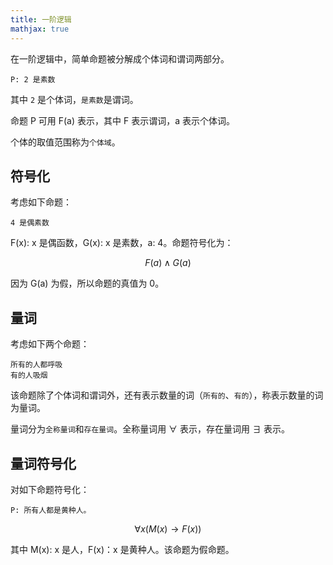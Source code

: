 ```yaml
---
title: 一阶逻辑
mathjax: true
---
```


在一阶逻辑中，简单命题被分解成个体词和谓词两部分。

```
P: 2 是素数
```

其中 `2` 是个体词，`是素数`是谓词。

命题 P 可用 F(a) 表示，其中 F 表示谓词，a 表示个体词。

个体的取值范围称为`个体域`。

## 符号化

考虑如下命题：

```
4 是偶素数
```

F(x): x 是偶函数，G(x): x 是素数，a: 4。命题符号化为：

$$
F(a)\land G(a)
$$

因为 G(a) 为假，所以命题的真值为 0。

## 量词

考虑如下两个命题：

```
所有的人都呼吸
有的人吸烟
```

该命题除了个体词和谓词外，还有表示数量的词（`所有的`、`有的`），称表示数量的词为量词。

量词分为`全称量词`和`存在量词`。全称量词用 $\forall$ 表示，存在量词用 $\exists$ 表示。

## 量词符号化

对如下命题符号化：

```
P: 所有人都是黄种人。
```

$$
\forall x(M(x)\to F(x))
$$

其中 M(x): x 是人，F(x)：x 是黄种人。该命题为假命题。